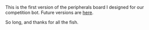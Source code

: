 This is the first version of the peripherals board I designed for our competition bot. Future versions are [here](https://github.com/pkr2308/Ctrl-Alt-Defeat-WRO-Future-Engineers-2025).

So long, and thanks for all the fish.